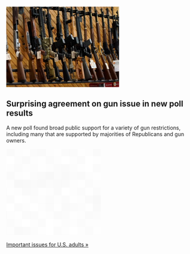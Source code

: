
![Surprising agreement on gun issue in new poll results](./20220823175729.png)
## Surprising agreement on gun issue in new poll results

A new poll found broad public support for a variety of gun restrictions, including many that are supported by majorities of Republicans and gun owners.

![pic](../square_bg.png)

[Important issues for U.S. adults »](https://www.yahoo.com/news/ap-norc-poll-most-us-040322729.html)

